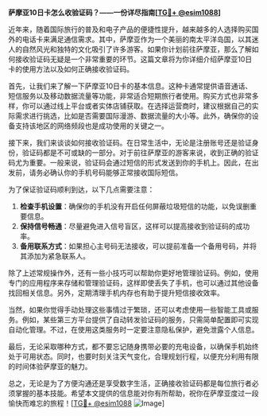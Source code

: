**萨摩亚10日卡怎么收验证码？——一份详尽指南[[TG💪+ @esim1088](https://t.me/s/esim1088)]**

近年来，随着国际旅行的普及和电子产品的便捷性提升，越来越多的人选择购买国外的电话卡来满足通信需求。其中，萨摩亚作为一个美丽的南太平洋岛国，以其迷人的自然风光和独特的文化吸引了许多游客。如果你计划前往萨摩亚，那么了解如何接收验证码无疑是一个非常重要的环节。这篇文章将为你详细介绍萨摩亚10日卡的使用方法以及如何正确接收验证码。

首先，让我们来了解一下萨摩亚10日卡的基本信息。这种卡通常提供语音通话、短信服务以及移动数据流量等功能，非常适合短期旅行者使用。购买方式也非常多样，你可以通过线上平台或者实体店铺获取。在选择运营商时，建议根据自己的实际需求进行挑选，比如是否需要国际漫游、数据流量的大小等。此外，确保你的设备支持该地区的网络频段也是成功使用的关键之一。

接下来，我们来谈谈如何接收验证码。在日常生活中，无论是注册账号还是验证身份，验证码都是不可或缺的一部分。对于前往萨摩亚的游客来说，收到正确的验证码尤为重要。一般来说，验证码会通过短信的形式发送到你的手机上。因此，在出发前，请务必确认你的手机号码能够正常接收国际短信。

为了保证验证码顺利到达，以下几点需要注意：

1. **检查手机设置**：确保你的手机没有开启任何屏蔽垃圾短信的功能，以免误删重要信息。
2. **保持信号畅通**：尽量避免进入信号盲区，这样可以提高接收到验证码的成功率。
3. **备用联系方式**：如果担心主号码无法接收，可以提前准备一个备用号码，并将其添加为紧急联系人。

除了上述常规操作外，还有一些小技巧可以帮助你更好地管理验证码。例如，使用专门的应用程序来存储和管理验证码，这样即使丢失了手机，也可以通过其他设备找回相关信息。另外，定期清理手机内存也有助于提升短信接收效率。

当然，如果你觉得手动处理这些事情过于繁琐，还可以考虑使用一些智能工具或服务。例如，某些第三方平台提供了自动转发验证码的服务，只需简单配置即可实现自动化管理。不过，在使用这类服务时一定要注意隐私保护，避免泄露个人信息。

最后，无论采取哪种方式，都不要忘记随身携带必要的充电设备，以确保手机始终处于可用状态。同时，也要时刻关注天气变化，合理规划行程，以便充分利用有限的时间体验萨摩亚的魅力。

总之，无论是为了方便沟通还是享受数字生活，正确接收验证码都是每位旅行者必须掌握的基本技能。希望本文提供的信息能对你有所帮助，祝你在萨摩亚度过一段愉快而难忘的旅程！[[TG💪+ @esim1088](https://t.me/s/esim1088) ![Image](https://i.postimg.cc/4NQfJmqS/Snipaste-2025-05-13-00-14-12.png)]